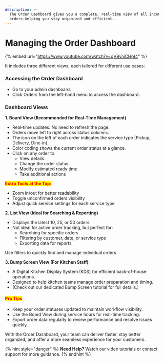 ```yaml
---
description: >-
  The Order Dashboard gives you a complete, real-time view of all incoming
  orders—helping you stay organized and efficient.
---
```


# Managing the Order Dashboard

{% embed url="https://www.youtube.com/watch?v=gV9vniCHpI4" %}

It includes three different views, each tailored for different use cases:

### Accessing the Order Dashboard

* Go to your admin dashboard.
* Click Orders from the left-hand menu to access the dashboard.

### Dashboard Views

**1. Board View (Recommended for Real-Time Management)**

* Real-time updates: No need to refresh the page.
* Orders move left to right across status columns.
* The icon on the left of each order indicates the service type (Pickup, Delivery, Dine-in).
* Color coding shows the current order status at a glance.
* Click on any order to:
  * View details
  * Change the order status
  * Modify estimated ready time
  * Take additional actions

<mark style="color:red;">**Extra Tools at the Top:**</mark>

* Zoom in/out for better readability
* Toggle unconfirmed orders visibility
* Adjust quick service settings for each service type

**2. List View (Ideal for Searching & Reporting)**

* Displays the latest 10, 25, or 50 orders.
* Not ideal for active order tracking, but perfect for:
  * Searching for specific orders
  * Filtering by customer, date, or service type
  * Exporting data for reports

Use filters to quickly find and manage individual orders.

**3. Bump Screen View (For Kitchen Staff)**

* A Digital Kitchen Display System (KDS) for efficient back-of-house operations.
* Designed to help kitchen teams manage order preparation and timing.
* (Check out our dedicated Bump Screen tutorial for full details.)

#### <mark style="color:red;">Pro Tips</mark>

* Keep your order statuses updated to maintain workflow visibility.
* Use the Board View during service hours for real-time tracking.
* Export order data regularly to review performance and resolve issues quickly.

With the Order Dashboard, your team can deliver faster, stay better organized, and offer a more seamless experience for your customers.



{% hint style="danger" %}
**Need Help?**  Watch our video tutorials or contact support for more guidance.&#x20;
{% endhint %}
